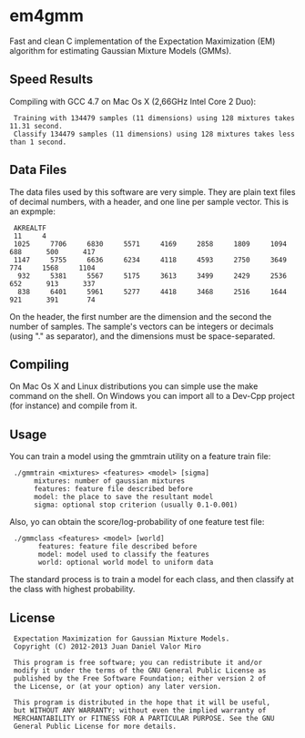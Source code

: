 em4gmm
======

Fast and clean C implementation of the Expectation Maximization (EM) algorithm for estimating Gaussian Mixture Models (GMMs).

Speed Results
-------------

Compiling with GCC 4.7 on Mac Os X (2,66GHz Intel Core 2 Duo):

     Training with 134479 samples (11 dimensions) using 128 mixtures takes 11.31 second.
     Classify 134479 samples (11 dimensions) using 128 mixtures takes less than 1 second.

Data Files
----------

The data files used by this software are very simple. They are plain text files of decimal numbers, with a header, and one line per sample vector. This is an expmple:

     AKREALTF
     11     4
     1025     7706     6830     5571     4169     2858     1809     1094      688      500      417
     1147     5755     6636     6234     4118     4593     2750     3649      774     1568     1104
      932     5381     5567     5175     3613     3499     2429     2536      652      913      337
      838     6401     5961     5277     4418     3468     2516     1644      921      391       74

On the header, the first number are the dimension and the second the number of samples. The sample's vectors can be integers or decimals (using "." as separator), and the dimensions must be space-separated.

Compiling
---------

On Mac Os X and Linux distributions you can simple use the make command on the shell.
On Windows you can import all to a Dev-Cpp project (for instance) and compile from it.

Usage
-----

You can train a model using the gmmtrain utility on a feature train file:

     ./gmmtrain <mixtures> <features> <model> [sigma]
          mixtures: number of gaussian mixtures
          features: feature file described before
          model: the place to save the resultant model
          sigma: optional stop criterion (usually 0.1-0.001)

Also, yo can obtain the score/log-probability of one feature test file:

     ./gmmclass <features> <model> [world]
           features: feature file described before
           model: model used to classify the features
           world: optional world model to uniform data

The standard process is to train a model for each class, and then classify at the class with highest probability.

License
-------
     Expectation Maximization for Gaussian Mixture Models.
     Copyright (C) 2012-2013 Juan Daniel Valor Miro
     
     This program is free software; you can redistribute it and/or
     modify it under the terms of the GNU General Public License as
     published by the Free Software Foundation; either version 2 of
     the License, or (at your option) any later version.
     
     This program is distributed in the hope that it will be useful,
     but WITHOUT ANY WARRANTY; without even the implied warranty of
     MERCHANTABILITY or FITNESS FOR A PARTICULAR PURPOSE. See the GNU
     General Public License for more details.

